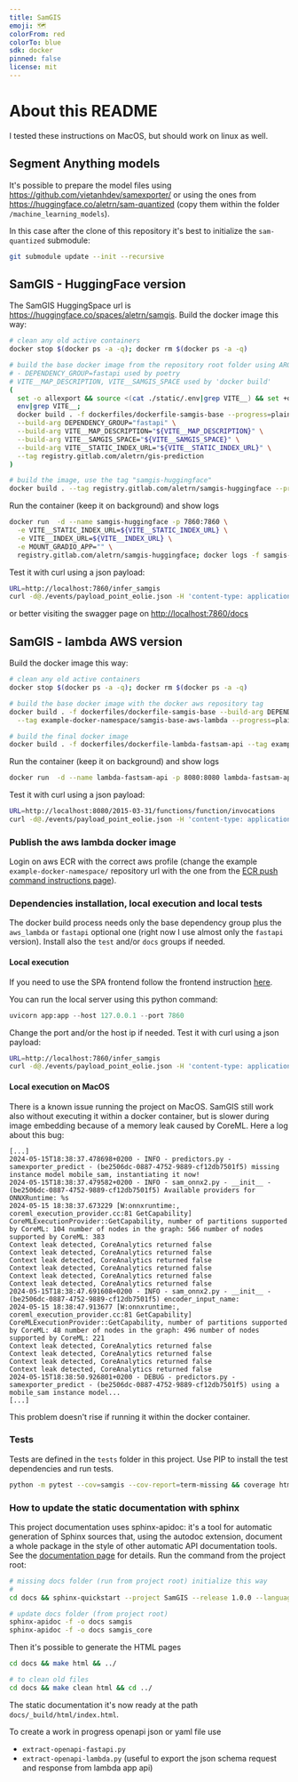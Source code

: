 ```yaml
---
title: SamGIS
emoji: 🗺️
colorFrom: red
colorTo: blue
sdk: docker
pinned: false
license: mit
---
```


# About this README

I tested these instructions on MacOS, but should work on linux as well.

## Segment Anything models

It's possible to prepare the model files using <https://github.com/vietanhdev/samexporter/> or using the ones
from <https://huggingface.co/aletrn/sam-quantized> (copy them within the folder `/machine_learning_models`).

In this case after the clone of this repository it's best to initialize the `sam-quantized` submodule:

```bash
git submodule update --init --recursive
```

## SamGIS - HuggingFace version

The SamGIS HuggingSpace url is <https://huggingface.co/spaces/aletrn/samgis>.
Build the docker image this way:

```bash
# clean any old active containers
docker stop $(docker ps -a -q); docker rm $(docker ps -a -q)

# build the base docker image from the repository root folder using ARGs:
# - DEPENDENCY_GROUP=fastapi used by poetry
# VITE__MAP_DESCRIPTION, VITE__SAMGIS_SPACE used by 'docker build'
(
  set -o allexport && source <(cat ./static/.env|grep VITE__) && set +o allexport;
  env|grep VITE__;
  docker build . -f dockerfiles/dockerfile-samgis-base --progress=plain \
  --build-arg DEPENDENCY_GROUP="fastapi" \
  --build-arg VITE__MAP_DESCRIPTION="${VITE__MAP_DESCRIPTION}" \
  --build-arg VITE__SAMGIS_SPACE="${VITE__SAMGIS_SPACE}" \
  --build-arg VITE__STATIC_INDEX_URL="${VITE__STATIC_INDEX_URL}" \
  --tag registry.gitlab.com/aletrn/gis-prediction
)

# build the image, use the tag "samgis-huggingface"
docker build . --tag registry.gitlab.com/aletrn/samgis-huggingface --progress=plain
```

Run the container (keep it on background) and show logs

```bash
docker run  -d --name samgis-huggingface -p 7860:7860 \
  -e VITE__STATIC_INDEX_URL=${VITE__STATIC_INDEX_URL} \
  -e VITE__INDEX_URL=${VITE__INDEX_URL} \
  -e MOUNT_GRADIO_APP="" \
  registry.gitlab.com/aletrn/samgis-huggingface; docker logs -f samgis-huggingface
```

Test it with curl using a json payload:

```bash
URL=http://localhost:7860/infer_samgis
curl -d@./events/payload_point_eolie.json -H 'content-type: application/json' ${URL}
```

or better visiting the swagger page on <http://localhost:7860/docs>

## SamGIS - lambda AWS version

Build the docker image this way:

```bash
# clean any old active containers
docker stop $(docker ps -a -q); docker rm $(docker ps -a -q)

# build the base docker image with the docker aws repository tag
docker build . -f dockerfiles/dockerfile-samgis-base --build-arg DEPENDENCY_GROUP=aws_lambda \
  --tag example-docker-namespace/samgis-base-aws-lambda --progress=plain

# build the final docker image
docker build . -f dockerfiles/dockerfile-lambda-fastsam-api --tag example-docker-namespace/lambda-fastsam-api --progress=plain
```

Run the container (keep it on background) and show logs

```bash
docker run  -d --name lambda-fastsam-api -p 8080:8080 lambda-fastsam-api; docker logs -f lambda-fastsam-api
```

Test it with curl using a json payload:

```bash
URL=http://localhost:8080/2015-03-31/functions/function/invocations
curl -d@./events/payload_point_eolie.json -H 'content-type: application/json' ${URL}
```

### Publish the aws lambda docker image

Login on aws ECR with the correct aws profile (change the example `example-docker-namespace/` repository url with the one from
the [ECR push command instructions page](https://eu-west-1.console.aws.amazon.com/ecr/repositories/)).

### Dependencies installation, local execution and local tests

The docker build process needs only the base dependency group plus the `aws_lambda` or `fastapi` optional one (right now I use almost only the `fastapi` version). Install also the `test` and/or `docs` groups if needed.

#### Local execution

If you need to use the SPA frontend follow the frontend instruction [here](/static/README.md).

You can run the local server using this python command:

```python
uvicorn app:app --host 127.0.0.1 --port 7860
```

Change the port and/or the host ip if needed. Test it with curl using a json payload:

```bash
URL=http://localhost:7860/infer_samgis
curl -d@./events/payload_point_eolie.json -H 'content-type: application/json' ${URL}
```

#### Local execution on MacOS

There is a known issue running the project on MacOS. SamGIS still work also without executing it within a docker container, but is slower during image embedding because of a memory leak caused by CoreML. Here a log about this bug:

```less
[...]
2024-05-15T18:38:37.478698+0200 - INFO - predictors.py - samexporter_predict - (be2506dc-0887-4752-9889-cf12db7501f5) missing instance model mobile_sam, instantiating it now! 
2024-05-15T18:38:37.479582+0200 - INFO - sam_onnx2.py - __init__ - (be2506dc-0887-4752-9889-cf12db7501f5) Available providers for ONNXRuntime: %s 
2024-05-15 18:38:37.673229 [W:onnxruntime:, coreml_execution_provider.cc:81 GetCapability] CoreMLExecutionProvider::GetCapability, number of partitions supported by CoreML: 104 number of nodes in the graph: 566 number of nodes supported by CoreML: 383
Context leak detected, CoreAnalytics returned false
Context leak detected, CoreAnalytics returned false
Context leak detected, CoreAnalytics returned false
Context leak detected, CoreAnalytics returned false
Context leak detected, CoreAnalytics returned false
Context leak detected, CoreAnalytics returned false
2024-05-15T18:38:47.691608+0200 - INFO - sam_onnx2.py - __init__ - (be2506dc-0887-4752-9889-cf12db7501f5) encoder_input_name: 
2024-05-15 18:38:47.913677 [W:onnxruntime:, coreml_execution_provider.cc:81 GetCapability] CoreMLExecutionProvider::GetCapability, number of partitions supported by CoreML: 48 number of nodes in the graph: 496 number of nodes supported by CoreML: 221
Context leak detected, CoreAnalytics returned false
Context leak detected, CoreAnalytics returned false
Context leak detected, CoreAnalytics returned false
Context leak detected, CoreAnalytics returned false
2024-05-15T18:38:50.926801+0200 - DEBUG - predictors.py - samexporter_predict - (be2506dc-0887-4752-9889-cf12db7501f5) using a mobile_sam instance model... 
[...]
```

This problem doesn't rise if running it within the docker container.

### Tests

Tests are defined in the `tests` folder in this project. Use PIP to install the test dependencies and run tests.

```bash
python -m pytest --cov=samgis --cov-report=term-missing && coverage html
```

### How to update the static documentation with sphinx

This project documentation uses sphinx-apidoc: it's a tool for automatic generation of Sphinx sources that, using the autodoc
extension, document a whole package in the style of other automatic API documentation tools. See the
[documentation page](https://www.sphinx-doc.org/en/master/man/sphinx-apidoc.html) for details.
Run the command from the project root:

```bash
# missing docs folder (run from project root) initialize this way
# 
cd docs && sphinx-quickstart --project SamGIS --release 1.0.0 --language python --master index

# update docs folder (from project root)
sphinx-apidoc -f -o docs samgis
sphinx-apidoc -f -o docs samgis_core
```

Then it's possible to generate the HTML pages

```bash
cd docs && make html && ../

# to clean old files
cd docs && make clean html && cd ../
```

The static documentation it's now ready at the path `docs/_build/html/index.html`.

To create a work in progress openapi json or yaml file use

- `extract-openapi-fastapi.py`
- `extract-openapi-lambda.py` (useful to export the json schema request and response from lambda app api)
